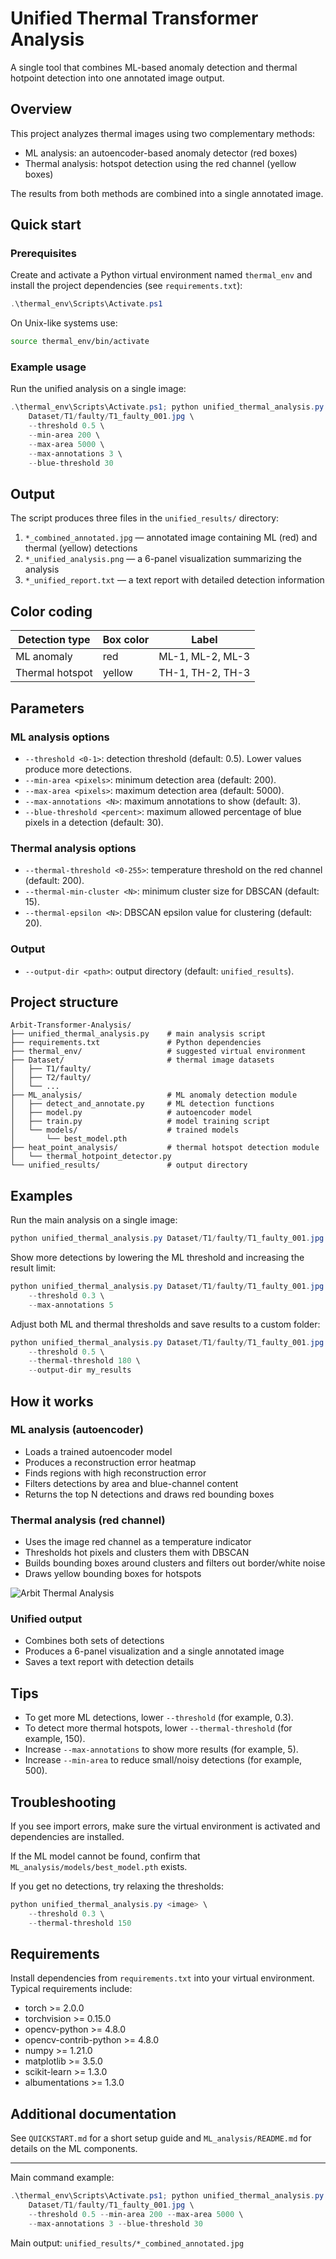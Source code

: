 # Unified Thermal Transformer Analysis

A single tool that combines ML-based anomaly detection and thermal hotpoint detection into one annotated image output.

## Overview

This project analyzes thermal images using two complementary methods:

- ML analysis: an autoencoder-based anomaly detector (red boxes)
- Thermal analysis: hotspot detection using the red channel (yellow boxes)

The results from both methods are combined into a single annotated image.

## Quick start

### Prerequisites

Create and activate a Python virtual environment named `thermal_env` and install the project dependencies (see `requirements.txt`):

```powershell
.\thermal_env\Scripts\Activate.ps1
```

On Unix-like systems use:

```bash
source thermal_env/bin/activate
```

### Example usage

Run the unified analysis on a single image:

```powershell
.\thermal_env\Scripts\Activate.ps1; python unified_thermal_analysis.py \
    Dataset/T1/faulty/T1_faulty_001.jpg \
    --threshold 0.5 \
    --min-area 200 \
    --max-area 5000 \
    --max-annotations 3 \
    --blue-threshold 30
```

## Output

The script produces three files in the `unified_results/` directory:

1. `*_combined_annotated.jpg` — annotated image containing ML (red) and thermal (yellow) detections
2. `*_unified_analysis.png` — a 6-panel visualization summarizing the analysis
3. `*_unified_report.txt` — a text report with detailed detection information

## Color coding

| Detection type | Box color | Label |
|---------------|-----------|-------|
| ML anomaly | red | ML-1, ML-2, ML-3 |
| Thermal hotspot | yellow | TH-1, TH-2, TH-3 |

## Parameters

### ML analysis options
- `--threshold <0-1>`: detection threshold (default: 0.5). Lower values produce more detections.
- `--min-area <pixels>`: minimum detection area (default: 200).
- `--max-area <pixels>`: maximum detection area (default: 5000).
- `--max-annotations <N>`: maximum annotations to show (default: 3).
- `--blue-threshold <percent>`: maximum allowed percentage of blue pixels in a detection (default: 30).

### Thermal analysis options
- `--thermal-threshold <0-255>`: temperature threshold on the red channel (default: 200).
- `--thermal-min-cluster <N>`: minimum cluster size for DBSCAN (default: 15).
- `--thermal-epsilon <N>`: DBSCAN epsilon value for clustering (default: 20).

### Output
- `--output-dir <path>`: output directory (default: `unified_results`).

## Project structure

```
Arbit-Transformer-Analysis/
├── unified_thermal_analysis.py    # main analysis script
├── requirements.txt               # Python dependencies
├── thermal_env/                   # suggested virtual environment
├── Dataset/                       # thermal image datasets
│   ├── T1/faulty/
│   ├── T2/faulty/
│   └── ...
├── ML_analysis/                   # ML anomaly detection module
│   ├── detect_and_annotate.py     # ML detection functions
│   ├── model.py                   # autoencoder model
│   ├── train.py                   # model training script
│   └── models/                    # trained models
│       └── best_model.pth
├── heat_point_analysis/           # thermal hotspot detection module
│   └── thermal_hotpoint_detector.py
└── unified_results/               # output directory
```

## Examples

Run the main analysis on a single image:

```powershell
python unified_thermal_analysis.py Dataset/T1/faulty/T1_faulty_001.jpg
```

Show more detections by lowering the ML threshold and increasing the result limit:

```powershell
python unified_thermal_analysis.py Dataset/T1/faulty/T1_faulty_001.jpg \
    --threshold 0.3 \
    --max-annotations 5
```

Adjust both ML and thermal thresholds and save results to a custom folder:

```powershell
python unified_thermal_analysis.py Dataset/T1/faulty/T1_faulty_001.jpg \
    --threshold 0.5 \
    --thermal-threshold 180 \
    --output-dir my_results
```

## How it works

### ML analysis (autoencoder)
- Loads a trained autoencoder model
- Produces a reconstruction error heatmap
- Finds regions with high reconstruction error
- Filters detections by area and blue-channel content
- Returns the top N detections and draws red bounding boxes

### Thermal analysis (red channel)
- Uses the image red channel as a temperature indicator
- Thresholds hot pixels and clusters them with DBSCAN
- Builds bounding boxes around clusters and filters out border/white noise
- Draws yellow bounding boxes for hotspots

![Arbit Thermal Analysis]()

### Unified output
- Combines both sets of detections
- Produces a 6-panel visualization and a single annotated image
- Saves a text report with detection details

## Tips

- To get more ML detections, lower `--threshold` (for example, 0.3).
- To detect more thermal hotspots, lower `--thermal-threshold` (for example, 150).
- Increase `--max-annotations` to show more results (for example, 5).
- Increase `--min-area` to reduce small/noisy detections (for example, 500).

## Troubleshooting

If you see import errors, make sure the virtual environment is activated and dependencies are installed.

If the ML model cannot be found, confirm that `ML_analysis/models/best_model.pth` exists.

If you get no detections, try relaxing the thresholds:

```powershell
python unified_thermal_analysis.py <image> \
    --threshold 0.3 \
    --thermal-threshold 150
```

## Requirements

Install dependencies from `requirements.txt` into your virtual environment. Typical requirements include:

- torch >= 2.0.0
- torchvision >= 0.15.0
- opencv-python >= 4.8.0
- opencv-contrib-python >= 4.8.0
- numpy >= 1.21.0
- matplotlib >= 3.5.0
- scikit-learn >= 1.3.0
- albumentations >= 1.3.0

## Additional documentation

See `QUICKSTART.md` for a short setup guide and `ML_analysis/README.md` for details on the ML components.

---

Main command example:

```powershell
.\thermal_env\Scripts\Activate.ps1; python unified_thermal_analysis.py \
    Dataset/T1/faulty/T1_faulty_001.jpg \
    --threshold 0.5 --min-area 200 --max-area 5000 \
    --max-annotations 3 --blue-threshold 30
```

Main output: `unified_results/*_combined_annotated.jpg`
